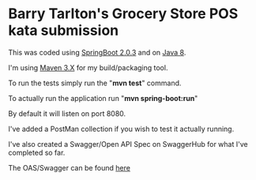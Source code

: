 # Barry Tarlton's Grocery Store POS kata submission

This was coded using [SpringBoot 2.0.3](https://spring.io/projects/spring-boot) and on [Java 8](http://www.oracle.com/technetwork/java/javase/downloads/jdk8-downloads-2133151.html).

I'm using [Maven 3.X](https://maven.apache.org/download.cgi) for my build/packaging tool.

To run the tests simply run the "**mvn test**" command.

To actually run the application run "**mvn spring-boot:run**"

By default it will listen on port 8080.

I've added a PostMan collection if you wish to test it actually running.

I've also created a Swagger/Open API Spec on SwaggerHub for what I've completed so far.

The OAS/Swagger can be found [here](https://app.swaggerhub.com/apis/btarlton/grocery-store_kata_api/1.0.0#/)
